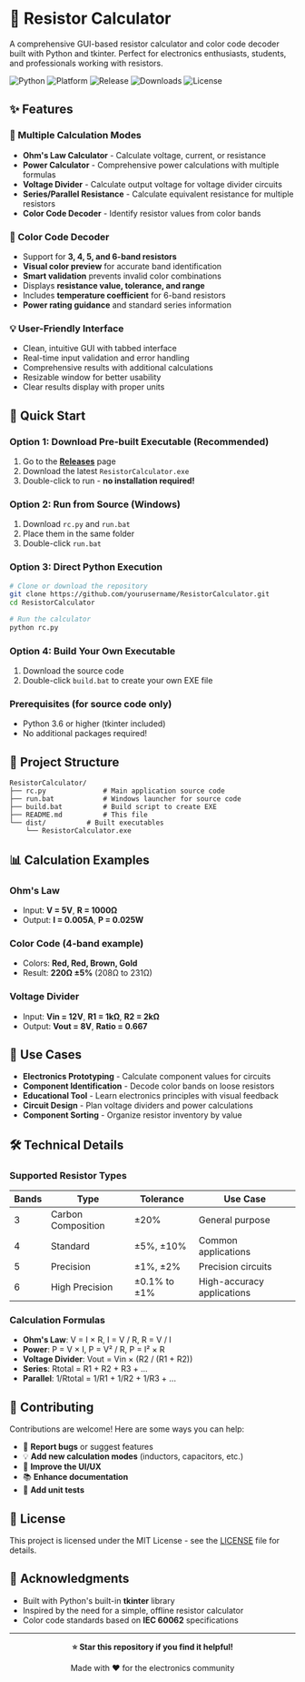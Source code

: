 # 🔧 Resistor Calculator

A comprehensive GUI-based resistor calculator and color code decoder built with Python and tkinter. Perfect for electronics enthusiasts, students, and professionals working with resistors.

![Python](https://img.shields.io/badge/python-v3.6+-blue.svg)
![Platform](https://img.shields.io/badge/platform-windows%20%7C%20macos%20%7C%20linux-lightgrey)
![Release](https://img.shields.io/github/v/release/yourusername/ResistorCalculator)
![Downloads](https://img.shields.io/github/downloads/yourusername/ResistorCalculator/total)
![License](https://img.shields.io/badge/license-MIT-green)

## ✨ Features

### 🧮 Multiple Calculation Modes
- **Ohm's Law Calculator** - Calculate voltage, current, or resistance
- **Power Calculator** - Comprehensive power calculations with multiple formulas
- **Voltage Divider** - Calculate output voltage for voltage divider circuits
- **Series/Parallel Resistance** - Calculate equivalent resistance for multiple resistors
- **Color Code Decoder** - Identify resistor values from color bands

### 🎨 Color Code Decoder
- Support for **3, 4, 5, and 6-band resistors**
- **Visual color preview** for accurate band identification
- **Smart validation** prevents invalid color combinations
- Displays **resistance value, tolerance, and range**
- Includes **temperature coefficient** for 6-band resistors
- **Power rating guidance** and standard series information

### 💡 User-Friendly Interface
- Clean, intuitive GUI with tabbed interface
- Real-time input validation and error handling
- Comprehensive results with additional calculations
- Resizable window for better usability
- Clear results display with proper units

## 🚀 Quick Start

### Option 1: Download Pre-built Executable (Recommended)
1. Go to the [**Releases**](https://github.com/yourusername/ResistorCalculator/releases) page
2. Download the latest `ResistorCalculator.exe`
3. Double-click to run - **no installation required!**

### Option 2: Run from Source (Windows)
1. Download `rc.py` and `run.bat`
2. Place them in the same folder
3. Double-click `run.bat`

### Option 3: Direct Python Execution
```bash
# Clone or download the repository
git clone https://github.com/yourusername/ResistorCalculator.git
cd ResistorCalculator

# Run the calculator
python rc.py
```

### Option 4: Build Your Own Executable
1. Download the source code
2. Double-click `build.bat` to create your own EXE file

### Prerequisites (for source code only)
- Python 3.6 or higher (tkinter included)
- No additional packages required!

## 📁 Project Structure

```
ResistorCalculator/
├── rc.py              # Main application source code
├── run.bat            # Windows launcher for source code
├── build.bat          # Build script to create EXE
├── README.md          # This file
└── dist/          # Built executables
    └── ResistorCalculator.exe
```

## 📊 Calculation Examples

### Ohm's Law
- Input: **V = 5V**, **R = 1000Ω**
- Output: **I = 0.005A**, **P = 0.025W**

### Color Code (4-band example)
- Colors: **Red, Red, Brown, Gold**
- Result: **220Ω ±5%** (208Ω to 231Ω)

### Voltage Divider
- Input: **Vin = 12V**, **R1 = 1kΩ**, **R2 = 2kΩ**
- Output: **Vout = 8V**, **Ratio = 0.667**

## 🎯 Use Cases

- **Electronics Prototyping** - Calculate component values for circuits
- **Component Identification** - Decode color bands on loose resistors
- **Educational Tool** - Learn electronics principles with visual feedback
- **Circuit Design** - Plan voltage dividers and power calculations
- **Component Sorting** - Organize resistor inventory by value

## 🛠️ Technical Details

### Supported Resistor Types
| Bands | Type | Tolerance | Use Case |
|-------|------|-----------|----------|
| 3 | Carbon Composition | ±20% | General purpose |
| 4 | Standard | ±5%, ±10% | Common applications |
| 5 | Precision | ±1%, ±2% | Precision circuits |
| 6 | High Precision | ±0.1% to ±1% | High-accuracy applications |

### Calculation Formulas
- **Ohm's Law**: V = I × R, I = V / R, R = V / I
- **Power**: P = V × I, P = V² / R, P = I² × R
- **Voltage Divider**: Vout = Vin × (R2 / (R1 + R2))
- **Series**: Rtotal = R1 + R2 + R3 + ...
- **Parallel**: 1/Rtotal = 1/R1 + 1/R2 + 1/R3 + ...

## 🤝 Contributing

Contributions are welcome! Here are some ways you can help:

- 🐛 **Report bugs** or suggest features
- 💡 **Add new calculation modes** (inductors, capacitors, etc.)
- 🎨 **Improve the UI/UX**
- 📚 **Enhance documentation**
- 🧪 **Add unit tests**

## 📝 License

This project is licensed under the MIT License - see the [LICENSE](LICENSE) file for details.

## 🙏 Acknowledgments

- Built with Python's built-in **tkinter** library
- Inspired by the need for a simple, offline resistor calculator
- Color code standards based on **IEC 60062** specifications

---

<div align="center">

**⭐ Star this repository if you find it helpful!**

Made with ❤️ for the electronics community

</div>
